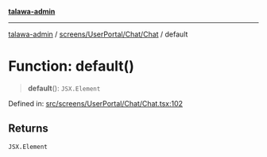 [**talawa-admin**](../../../../../README.md)

***

[talawa-admin](../../../../../README.md) / [screens/UserPortal/Chat/Chat](../README.md) / default

# Function: default()

> **default**(): `JSX.Element`

Defined in: [src/screens/UserPortal/Chat/Chat.tsx:102](https://github.com/bint-Eve/talawa-admin/blob/3ea1bc8148fd1f2efa92a17958ea5a5df0d9cc86/src/screens/UserPortal/Chat/Chat.tsx#L102)

## Returns

`JSX.Element`
